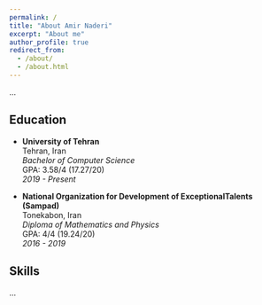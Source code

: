 ```yaml
---
permalink: /
title: "About Amir Naderi"
excerpt: "About me"
author_profile: true
redirect_from: 
  - /about/
  - /about.html
---
```


...

## Education

- **University of Tehran**  
  Tehran, Iran  
  *Bachelor of Computer Science*  
  GPA: 3.58/4 (17.27/20)  
  *2019 - Present*  

- **National Organization for Development of ExceptionalTalents (Sampad)**  
  Tonekabon, Iran  
  *Diploma of Mathematics and Physics*  
  GPA: 4/4 (19.24/20)  
  *2016 - 2019*  


## Skills

...
